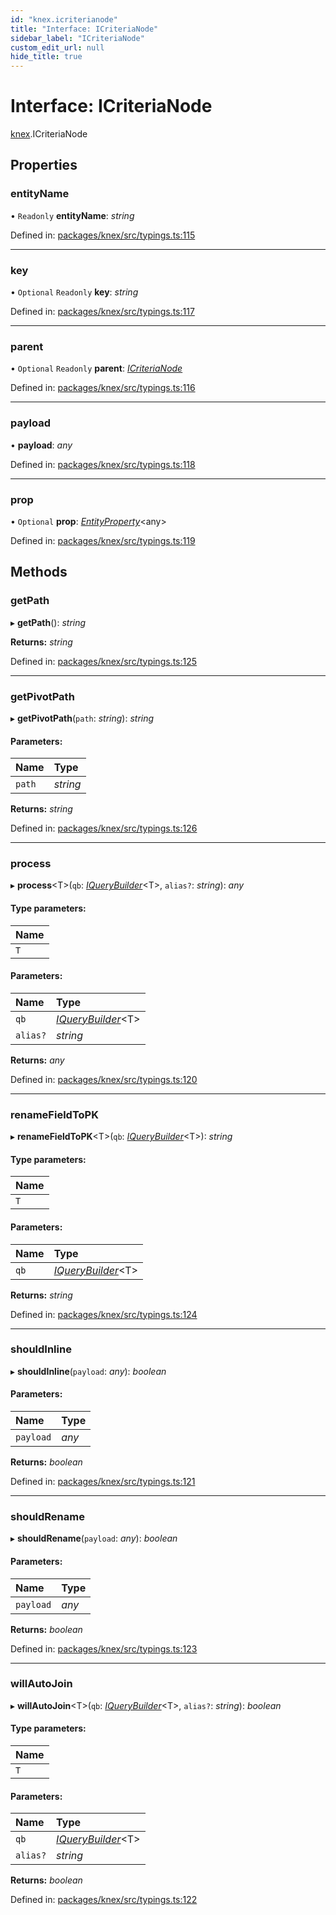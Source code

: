 ```yaml
---
id: "knex.icriterianode"
title: "Interface: ICriteriaNode"
sidebar_label: "ICriteriaNode"
custom_edit_url: null
hide_title: true
---
```


# Interface: ICriteriaNode

[knex](../modules/knex.md).ICriteriaNode

## Properties

### entityName

• `Readonly` **entityName**: *string*

Defined in: [packages/knex/src/typings.ts:115](https://github.com/mikro-orm/mikro-orm/blob/bcf1a0899b/packages/knex/src/typings.ts#L115)

___

### key

• `Optional` `Readonly` **key**: *string*

Defined in: [packages/knex/src/typings.ts:117](https://github.com/mikro-orm/mikro-orm/blob/bcf1a0899b/packages/knex/src/typings.ts#L117)

___

### parent

• `Optional` `Readonly` **parent**: [*ICriteriaNode*](knex.icriterianode.md)

Defined in: [packages/knex/src/typings.ts:116](https://github.com/mikro-orm/mikro-orm/blob/bcf1a0899b/packages/knex/src/typings.ts#L116)

___

### payload

• **payload**: *any*

Defined in: [packages/knex/src/typings.ts:118](https://github.com/mikro-orm/mikro-orm/blob/bcf1a0899b/packages/knex/src/typings.ts#L118)

___

### prop

• `Optional` **prop**: [*EntityProperty*](core.entityproperty.md)<any\>

Defined in: [packages/knex/src/typings.ts:119](https://github.com/mikro-orm/mikro-orm/blob/bcf1a0899b/packages/knex/src/typings.ts#L119)

## Methods

### getPath

▸ **getPath**(): *string*

**Returns:** *string*

Defined in: [packages/knex/src/typings.ts:125](https://github.com/mikro-orm/mikro-orm/blob/bcf1a0899b/packages/knex/src/typings.ts#L125)

___

### getPivotPath

▸ **getPivotPath**(`path`: *string*): *string*

#### Parameters:

Name | Type |
:------ | :------ |
`path` | *string* |

**Returns:** *string*

Defined in: [packages/knex/src/typings.ts:126](https://github.com/mikro-orm/mikro-orm/blob/bcf1a0899b/packages/knex/src/typings.ts#L126)

___

### process

▸ **process**<T\>(`qb`: [*IQueryBuilder*](knex.iquerybuilder.md)<T\>, `alias?`: *string*): *any*

#### Type parameters:

Name |
:------ |
`T` |

#### Parameters:

Name | Type |
:------ | :------ |
`qb` | [*IQueryBuilder*](knex.iquerybuilder.md)<T\> |
`alias?` | *string* |

**Returns:** *any*

Defined in: [packages/knex/src/typings.ts:120](https://github.com/mikro-orm/mikro-orm/blob/bcf1a0899b/packages/knex/src/typings.ts#L120)

___

### renameFieldToPK

▸ **renameFieldToPK**<T\>(`qb`: [*IQueryBuilder*](knex.iquerybuilder.md)<T\>): *string*

#### Type parameters:

Name |
:------ |
`T` |

#### Parameters:

Name | Type |
:------ | :------ |
`qb` | [*IQueryBuilder*](knex.iquerybuilder.md)<T\> |

**Returns:** *string*

Defined in: [packages/knex/src/typings.ts:124](https://github.com/mikro-orm/mikro-orm/blob/bcf1a0899b/packages/knex/src/typings.ts#L124)

___

### shouldInline

▸ **shouldInline**(`payload`: *any*): *boolean*

#### Parameters:

Name | Type |
:------ | :------ |
`payload` | *any* |

**Returns:** *boolean*

Defined in: [packages/knex/src/typings.ts:121](https://github.com/mikro-orm/mikro-orm/blob/bcf1a0899b/packages/knex/src/typings.ts#L121)

___

### shouldRename

▸ **shouldRename**(`payload`: *any*): *boolean*

#### Parameters:

Name | Type |
:------ | :------ |
`payload` | *any* |

**Returns:** *boolean*

Defined in: [packages/knex/src/typings.ts:123](https://github.com/mikro-orm/mikro-orm/blob/bcf1a0899b/packages/knex/src/typings.ts#L123)

___

### willAutoJoin

▸ **willAutoJoin**<T\>(`qb`: [*IQueryBuilder*](knex.iquerybuilder.md)<T\>, `alias?`: *string*): *boolean*

#### Type parameters:

Name |
:------ |
`T` |

#### Parameters:

Name | Type |
:------ | :------ |
`qb` | [*IQueryBuilder*](knex.iquerybuilder.md)<T\> |
`alias?` | *string* |

**Returns:** *boolean*

Defined in: [packages/knex/src/typings.ts:122](https://github.com/mikro-orm/mikro-orm/blob/bcf1a0899b/packages/knex/src/typings.ts#L122)
